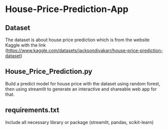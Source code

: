 # House-Price-Prediction-App



## Dataset
The dataset is about house price prediction which is from the website Kaggle with the link (https://www.kaggle.com/datasets/jacksondivakarr/house-price-prediction-dataset)



## House_Price_Prediction.py
Build a predict model for house price with the dataset using random forest, then using streamlit to generate an interactive and shareable web app for that.



## requirements.txt
Include all necessary library or package (streamlit, pandas, scikit-learn)
